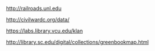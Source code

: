http://railroads.unl.edu


http://civilwardc.org/data/ 

https://labs.library.vcu.edu/klan

http://library.sc.edu/digital/collections/greenbookmap.html
